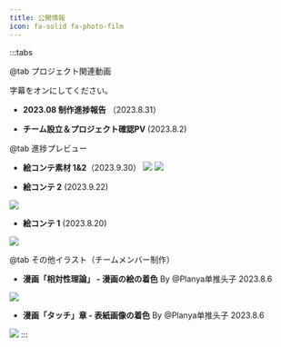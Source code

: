 ```yaml
---
title: 公開情報
icon: fa-solid fa-photo-film
---
```

:::tabs

@tab プロジェクト関連動画

<HopeIcon icon="play" color="rgb(0, 196, 244)" /> 字幕をオンにしてください。

- **2023.08 制作進捗報告** （2023.8.31）
<YouTube id="GIgHQmar1Zg" />

- **チーム設立＆プロジェクト確認PV** (2023.8.2)
<YouTube id="AR9kq_hEnA0" />

@tab 進捗プレビュー
- **絵コンテ素材 1&2**（2023.9.30）
![](https://i.ibb.co/80DMF9n/pnid2u.webp)
![](https://i.ibb.co/sVkF73T/pnigan.webp)

- **絵コンテ 2** (2023.9.22)
 
![](https://i.ibb.co/r42xFhF/kn40am.webp)

- **絵コンテ 1** (2023.8.20)

![](https://i.ibb.co/b1PqDBq/kn5csm.webp)

@tab その他イラスト（チームメンバー制作）
- **漫画「相対性理論」 - 漫画の絵の着色**
By @Planya单推头子
2023.8.6

![](https://i.ibb.co/7vFhxry/kn4vu8.webp)

- **漫画「タッチ」章 - 表紙画像の着色**
By @Planya单推头子
2023.8.6

![](https://i.ibb.co/bBYNsd8/kn4j9k.webp)
:::
